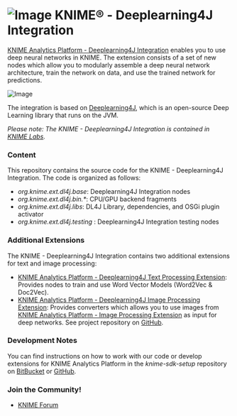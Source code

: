 # ![Image](https://www.knime.com/files/knime_logo_github_40x40_4layers.png) KNIME® - Deeplearning4J Integration

[KNIME Analytics Platform - Deeplearning4J Integration](http://tech.knime.org/deeplearning4j) enables you to use deep neural networks in KNIME. The extension consists of a set of new nodes which allow you to modularly assemble a deep neural network architecture, train the network on data, and use the trained network for predictions.

![Image](https://abload.de/img/dl4j_readme_imgo2z71.png)

The integration is based on [Deeplearning4J](https://deeplearning4j.org/), which is an open-source Deep Learning library that runs on the JVM. 

_Please note: The KNIME - Deeplearning4J Integration is contained in [KNIME Labs](http://tech.knime.org/knime-labs)._

### Content
This repository contains the source code for the KNIME - Deeplearning4J Integration. The code is organized as follows:

* _org.knime.ext.dl4j.base_: Deeplearning4J Integration nodes
* _org.knime.ext.dl4j.bin.*_: CPU/GPU backend fragments
* _org.knime.ext.dl4j.libs_: DL4J Library, dependencies, and OSGi plugin activator
* _org.knime.ext.dl4j.testing_ : Deeplearning4J Integration testing nodes

### Additional Extensions
The KNIME - Deeplearning4J Integration contains two additional extensions for text and image processing:

* [KNIME Analytics Platform - Deeplearning4J Text Processing Extension](https://tech.knime.org/deeplearning4j-textprocessing):
Provides nodes to train and use Word Vector Models (Word2Vec & Doc2Vec).
* [KNIME Analytics Platform - Deeplearning4J Image Processing Extension](https://tech.knime.org/deeplearning4j-imageprocessing):
Provides converters which allows you to use images from [KNIME Analytics Platform - Image Processing Extension](http://tech.knime.org/community/image-processing) as input for deep networks. See project repository on [GitHub](https://github.com/knime-ip/knip-deeplearning4j).

### Development Notes
You can find instructions on how to work with our code or develop extensions for KNIME Analytics Platform in the _knime-sdk-setup_ repository on [BitBucket](https://bitbucket.org/KNIME/knime-sdk-setup) or [GitHub](http://github.com/knime/knime-sdk-setup).

### Join the Community!
* [KNIME Forum](https://tech.knime.org/forum)





